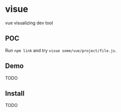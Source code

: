 # visue
vue visualizing dev tool


## POC
Run `npm link` and try `visue some/vue/project/file.js`.


## Demo
TODO


## Install
TODO
